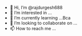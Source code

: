 - 👋 Hi, I’m @rajdurgesh688
- 👀 I’m interested in ...
- 🌱 I’m currently learning ...Bca
- 💞️ I’m looking to collaborate on ...
- 📫 How to reach me ...

<!---
rajdurgesh688/rajdurgesh688 is a ✨ special ✨ repository because its `README.md` (this file) appears on your GitHub profile.
You can click the Preview link to take a look at your changes.
--->
